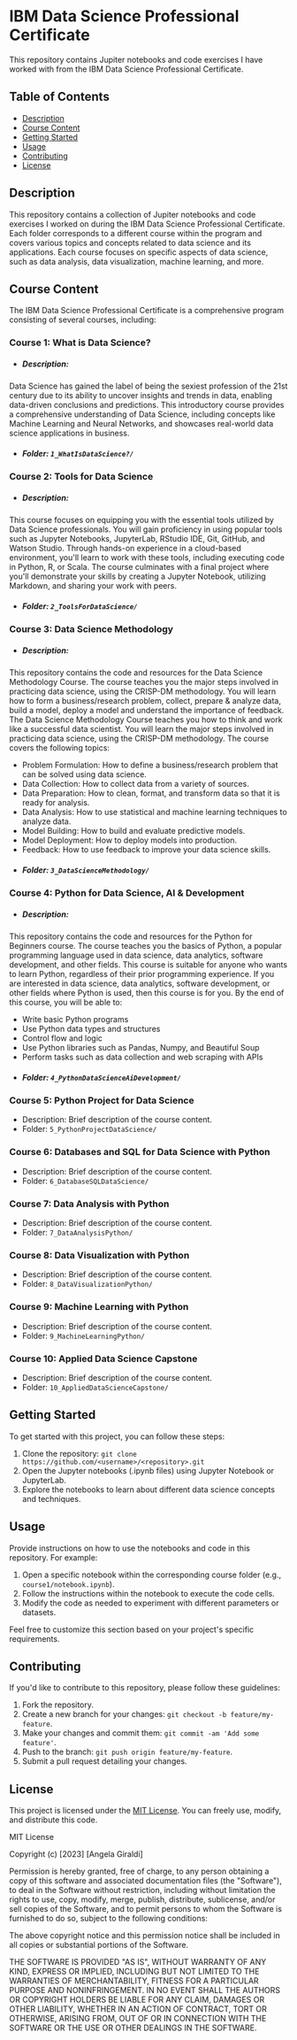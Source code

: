 # IBM Data Science Professional Certificate

This repository contains Jupiter notebooks and code exercises I have worked with from the IBM Data Science Professional Certificate.

## Table of Contents

-   [Description](#description)
-   [Course Content](#course-content)
-   [Getting Started](#getting-started)
-   [Usage](#usage)
-   [Contributing](#contributing)
-   [License](#license)

## Description

This repository contains a collection of Jupiter notebooks and code exercises I worked on during the IBM Data Science Professional Certificate.
Each folder corresponds to a different course within the program and covers various topics and concepts related to data science and its applications.
Each course focuses on specific aspects of data science, such as data analysis, data visualization, machine learning, and more.


## Course Content

The IBM Data Science Professional Certificate is a comprehensive program consisting of several courses, including:

### Course 1: What is Data Science?

-   ##### Description:  
Data Science has gained the label of being the sexiest profession of the 21st century due to its ability to uncover insights and trends in data, enabling data-driven conclusions and predictions. This introductory course provides a comprehensive understanding of Data Science, including concepts like Machine Learning and Neural Networks, and showcases real-world data science applications in business.
-  ##### Folder: `1_WhatIsDataScience?/`

### Course 2: Tools for Data Science

-  ##### Description:
This course focuses on equipping you with the essential tools utilized by Data Science professionals. You will gain proficiency in using popular tools such as Jupyter Notebooks, JupyterLab, RStudio IDE, Git, GitHub, and Watson Studio. Through hands-on experience in a cloud-based environment, you'll learn to work with these tools, including executing code in Python, R, or Scala. The course culminates with a final project where you'll demonstrate your skills by creating a Jupyter Notebook, utilizing Markdown, and sharing your work with peers.
-  ##### Folder: `2_ToolsForDataScience/`

### Course 3: Data Science Methodology

-  ##### Description:
This repository contains the code and resources for the Data Science Methodology Course. The course teaches you the major steps involved in practicing data science, using the CRISP-DM methodology. You will learn how to form a business/research problem, collect, prepare & analyze data, build a model, deploy a model and understand the importance of feedback. The Data Science Methodology Course teaches you how to think and work like a successful data scientist. You will learn the major steps involved in practicing data science, using the CRISP-DM methodology. The course covers the following topics:
  * Problem Formulation: How to define a business/research problem that can be solved using data science.
  * Data Collection: How to collect data from a variety of sources.
  * Data Preparation: How to clean, format, and transform   data so that it is ready for analysis.
  * Data Analysis: How to use statistical and machine learning techniques to analyze data.
  * Model Building: How to build and evaluate predictive models.
  * Model Deployment: How to deploy models into production.
  * Feedback: How to use feedback to improve your data science skills.


-  ##### Folder: `3_DataScienceMethodology/`

### Course 4: Python for Data Science, AI & Development

-  ##### Description:
This repository contains the code and resources for the Python for Beginners course. The course teaches you the basics of Python, a popular programming language used in data science, data analytics, software development, and other fields. This course is suitable for anyone who wants to learn Python, regardless of their prior programming experience. If you are interested in data science, data analytics, software development, or other fields where Python is used, then this course is for you. By the end of this course, you will be able to:
  * Write basic Python programs
  * Use Python data types and structures
  * Control flow and logic
  * Use Python libraries such as Pandas, Numpy, and Beautiful Soup
  * Perform tasks such as data collection and web scraping with APIs
-  ##### Folder: `4_PythonDataScienceAiDevelopment/`

### Course 5: Python Project for Data Science

-   Description: Brief description of the course content.
-   Folder: `5_PythonProjectDataScience/`


### Course 6: Databases and SQL for Data Science with Python

-   Description: Brief description of the course content.
-   Folder: `6_DatabaseSQLDataScience/`

### Course 7: Data Analysis with Python

-   Description: Brief description of the course content.
-   Folder: `7_DataAnalysisPython/`

### Course 8: Data Visualization with Python

-   Description: Brief description of the course content.
-   Folder: `8_DataVisualizationPython/`

### Course 9: Machine Learning with Python

-   Description: Brief description of the course content.
-   Folder: `9_MachineLearningPython/`


### Course 10: Applied Data Science Capstone

-   Description: Brief description of the course content.
-   Folder: `10_AppliedDataScienceCapstone/`


## Getting Started

To get started with this project, you can follow these steps:

1.  Clone the repository: `git clone https://github.com/<username>/<repository>.git`
2.  Open the Jupyter notebooks (.ipynb files) using Jupyter Notebook or JupyterLab.
3.  Explore the notebooks to learn about different data science concepts and techniques.


## Usage

Provide instructions on how to use the notebooks and code in this repository. For example:

1.  Open a specific notebook within the corresponding course folder (e.g., `course1/notebook.ipynb`).
2.  Follow the instructions within the notebook to execute the code cells.
3.  Modify the code as needed to experiment with different parameters or datasets.

Feel free to customize this section based on your project's specific requirements.

## Contributing

If you'd like to contribute to this repository, please follow these guidelines:

1.  Fork the repository.
2.  Create a new branch for your changes: `git checkout -b feature/my-feature`.
3.  Make your changes and commit them: `git commit -am 'Add some feature'`.
4.  Push to the branch: `git push origin feature/my-feature`.
5.  Submit a pull request detailing your changes.

## License

This project is licensed under the [MIT License](en.wikipedia.org/wiki/MIT_License). You can freely use, modify, and distribute this code.

MIT License

Copyright (c) [2023] [Angela Giraldi]

Permission is hereby granted, free of charge, to any person obtaining a copy
of this software and associated documentation files (the "Software"), to deal
in the Software without restriction, including without limitation the rights
to use, copy, modify, merge, publish, distribute, sublicense, and/or sell
copies of the Software, and to permit persons to whom the Software is
furnished to do so, subject to the following conditions:

The above copyright notice and this permission notice shall be included in all
copies or substantial portions of the Software.

THE SOFTWARE IS PROVIDED "AS IS", WITHOUT WARRANTY OF ANY KIND, EXPRESS OR
IMPLIED, INCLUDING BUT NOT LIMITED TO THE WARRANTIES OF MERCHANTABILITY,
FITNESS FOR A PARTICULAR PURPOSE AND NONINFRINGEMENT. IN NO EVENT SHALL THE
AUTHORS OR COPYRIGHT HOLDERS BE LIABLE FOR ANY CLAIM, DAMAGES OR OTHER
LIABILITY, WHETHER IN AN ACTION OF CONTRACT, TORT OR OTHERWISE, ARISING FROM,
OUT OF OR IN CONNECTION WITH THE SOFTWARE OR THE USE OR OTHER DEALINGS IN THE
SOFTWARE.
